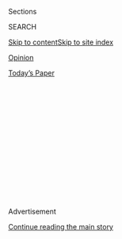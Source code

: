 <div id="app">

<div id="standalone-header">

<div class="interactive-masthead NYTAppHideMasthead css-qz70u6 e1suatyy0">

<div class="section css-ui9rw0 e1suatyy2">

<div class="css-eph4ug er09x8g0">

<div class="css-6n7j50">

</div>

<span class="css-1dv1kvn">Sections</span>

<div class="css-10488qs">

<span class="css-1dv1kvn">SEARCH</span>

</div>

[Skip to content](#site-content)[Skip to site
index](#site-index)

</div>

<div id="masthead-section-label" class="css-1wr3we4 eaxe0e00">

[Opinion](https://www.nytimes3xbfgragh.onion/section/opinion)

</div>

<div class="css-10698na e1huz5gh0">

</div>

</div>

<div id="masthead-bar-one" class="section hasLinks css-15hmgas e1csuq9d3">

<div class="css-uqyvli e1csuq9d0">

</div>

<div class="css-1uqjmks e1csuq9d1">

</div>

<div class="css-9e9ivx">

[](https://myaccount.nytimes3xbfgragh.onion/auth/login?response_type=cookie&client_id=vi)

</div>

<div class="css-1bvtpon e1csuq9d2">

[Today’s
Paper](https://www.nytimes3xbfgragh.onion/section/todayspaper)

</div>

</div>

</div>

<div class="css-1aor85t" style="opacity:0.000000001;z-index:-1;visibility:hidden">

<div class="css-1hqnpie">

<div class="css-epjblv">

<span class="css-17xtcya">[Opinion](/section/opinion)</span><span class="css-x15j1o">|</span><span class="css-fwqvlz">Democratic
Convention: Best and Worst Moments of Night
3</span>

</div>

<div class="css-k008qs">

<div class="css-1iwv8en">

<span class="css-18z7m18"></span>

<div>

</div>

</div>

<span class="css-1n6z4y">https://nyti.ms/3aGNVcT</span>

<div class="css-1705lsu">

<div class="css-4xjgmj">

<div class="css-4skfbu" data-role="toolbar" data-aria-label="Social Media Share buttons, Save button, and Comments Panel with current comment count" data-testid="share-tools">

  - 
  - 
  - 
  - 
    
    <div class="css-6n7j50">
    
    </div>

  - 
  - 

</div>

</div>

</div>

</div>

</div>

</div>

<div id="top-wrapper" class="css-1sy8kpn">

<div id="top-slug" class="css-l9onyx">

Advertisement

</div>

[Continue reading the main
story](#after-top)

<div class="ad top-wrapper" style="text-align:center;height:100%;display:block;min-height:250px">

<div id="top" class="place-ad" data-position="top" data-size-key="top">

</div>

</div>

<div id="after-top">

</div>

</div>

<div class="css-11kjks6" data-role="region" data-aria-label="comments panel" tabindex="-1">

<div class="css-1h21wu5">

<div class="css-akb3vb">

<div>

<div class="css-1yip8nf">

## [Comments](#commentsContainer)

[Democratic Convention: Best and Worst Moments of Night 3]()[Skip to
Comments]()

<div class="css-c32q7m">

The comments section is closed. To submit a letter to the editor for
publication, write to <letters@NYTimes.com>.

</div>

</div>

<div class="css-1bxnhxc">

</div>

<div class="css-1yip8nf">

</div>

</div>

</div>

</div>

</div>

</div>

<div id="site-content" data-role="main">

<div class="css-v5btjw etb61u70">

<div class="css-wfjqfi etb61u71">

[Opinion](/section/opinion)

</div>

</div>

# Democratic Convention: Best and Worst Moments of Night 3

<div class="css-1vegfwe interactive-byline-container">

By <span class="css-1baulvz last-byline" itemprop="name">The New York
Times Opinion</span>Aug. 20,
2020

</div>

<div id="interactive-standalone-sharetools" class="css-wkcogx">

<div>

<div class="interactive-sharetools css-9z2bwm" data-role="toolbar" data-aria-label="Social Media Share buttons, Save button, and Comments Panel with current comment count" data-testid="share-tools">

  - 
  - 
  - 
  - 
    
    <div class="css-6n7j50">
    
    </div>

  - *<span class="css-1dtr3u3">1096</span>*

</div>

</div>

</div>

<div id="democratic-convention-best-worst-night-3" class="section interactive-standard interactive-content interactive-size-scoop css-uc81c" data-id="100000007297539">

<div class="css-17ih8de interactive-body">

<div class="g-story g-freebird g-max-limit g-opinion" data-preview-slug="2019-03-10-vi-freebird">

<div id="overall" class="g-container leadviz">

</div>

<div id="static" class="g-asset g-graphic g-asset-width-full" style="">

<div id="g-static-box" class="ai2html">

<div id="g-static-335" class="g-artboard" style="max-width: 335px;max-height: 307px" data-aspect-ratio="1.092" data-min-width="0" data-max-width="599">

<div style="padding: 0 0 91.548% 0;">

</div>

![](data:image/gif;base64,R0lGODlhCgAKAIAAAB8fHwAAACH5BAEAAAAALAAAAAAKAAoAAAIIhI+py+0PYysAOw==)

<div id="g-ai0-1" class="g-annotations g-aiAbs g-aiPointText" style="top:4.325%;margin-top:-7.3px;left:49.9384%;margin-left:-94px;width:188px;">

Overall scores out of
10

</div>

<div id="g-ai0-2" class="g-ai2html-settings g-aiAbs g-aiPointText" style="top:14.2582%;margin-top:-5.7px;left:4.4045%;width:29px;">

4

</div>

<div id="g-ai0-3" class="g-ai2html-settings g-aiAbs g-aiPointText" style="top:14.2582%;margin-top:-5.7px;left:19.3298%;width:29px;">

6

</div>

<div id="g-ai0-4" class="g-ai2html-settings g-aiAbs g-aiPointText" style="top:14.2582%;margin-top:-5.7px;left:41.4194%;width:29px;">

7

</div>

<div id="g-ai0-5" class="g-ai2html-settings g-aiAbs g-aiPointText" style="top:14.2582%;margin-top:-5.7px;left:62.7239%;width:29px;">

8

</div>

<div id="g-ai0-6" class="g-ai2html-settings g-aiAbs g-aiPointText" style="top:14.2582%;margin-top:-5.7px;left:76.0646%;width:39px;">

8.5

</div>

<div id="g-ai0-7" class="g-ai2html-settings g-aiAbs g-aiPointText" style="top:14.2582%;margin-top:-5.7px;left:91.1108%;width:29px;">

9

</div>

</div>

<div id="g-static-600" class="g-artboard" style="width:600px; height:384px;" data-aspect-ratio="1.563" data-min-width="600">

<div style="">

</div>

![](data:image/gif;base64,R0lGODlhCgAKAIAAAB8fHwAAACH5BAEAAAAALAAAAAAKAAoAAAIIhI+py+0PYysAOw==)

<div id="g-ai1-1" class="g-annotations g-aiAbs g-aiPointText" style="top:5.4176%;margin-top:-9.8px;left:5.2448%;width:67px;">

Failure

</div>

<div id="g-ai1-2" class="g-annotations g-aiAbs g-aiPointText" style="top:5.4176%;margin-top:-9.8px;left:49.9861%;margin-left:-67.5px;width:135px;">

Overall
Rankings

</div>

<div id="g-ai1-3" class="g-annotations g-aiAbs g-aiPointText" style="top:5.4176%;margin-top:-9.8px;left:83.2448%;width:78px;">

Success

</div>

<div id="g-ai1-4" class="g-ai2html-settings g-aiAbs g-aiPointText" style="top:15.7406%;margin-top:-6.4px;left:5.6162%;margin-left:-25px;width:50px;">

4/10

</div>

<div id="g-ai1-5" class="g-ai2html-settings g-aiAbs g-aiPointText" style="top:15.7406%;margin-top:-6.4px;left:19.8372%;margin-left:-25px;width:50px;">

6/10

</div>

<div id="g-ai1-6" class="g-ai2html-settings g-aiAbs g-aiPointText" style="top:15.7406%;margin-top:-6.4px;left:42.0499%;margin-left:-25px;width:50px;">

7/10

</div>

<div id="g-ai1-7" class="g-ai2html-settings g-aiAbs g-aiPointText" style="top:15.7406%;margin-top:-6.4px;left:63.0814%;margin-left:-25px;width:50px;">

8/10

</div>

<div id="g-ai1-8" class="g-ai2html-settings g-aiAbs g-aiPointText" style="top:15.7406%;margin-top:-6.4px;left:78.6203%;margin-left:-30.5px;width:61px;">

8.5/10

</div>

<div id="g-ai1-9" class="g-ai2html-settings g-aiAbs g-aiPointText" style="top:15.7406%;margin-top:-6.4px;left:92.9673%;margin-left:-25px;width:50px;">

9/10

</div>

<div id="g-ai1-10" class="g-ai2html-settings g-aiAbs g-aiPointText" style="top:41.7309%;margin-top:-8.2px;left:78.365%;margin-left:-27px;width:54px;">

Cottle

</div>

<div id="g-ai1-11" class="g-ai2html-settings g-aiAbs g-aiPointText" style="top:41.7309%;margin-top:-8.2px;left:93.5106%;margin-left:-25px;width:50px;">

Price

</div>

<div id="g-ai1-12" class="g-ai2html-settings g-aiAbs g-aiPointText" style="top:41.9914%;margin-top:-8.2px;left:5.5093%;margin-left:-32.5px;width:65px;">

Bruenig

</div>

<div id="g-ai1-13" class="g-ai2html-settings g-aiAbs g-aiPointText" style="top:41.9914%;margin-top:-8.2px;left:19.7843%;margin-left:-37.5px;width:75px;">

McCarthy

</div>

<div id="g-ai1-14" class="g-ai2html-settings g-aiAbs g-aiPointText" style="top:41.9914%;margin-top:-8.2px;left:63.011%;margin-left:-17.5px;width:35px;">

Ali

</div>

<div id="g-ai1-15" class="g-ai2html-settings g-aiAbs g-aiPointText" style="top:41.9914%;margin-top:-8.2px;left:35.0104%;margin-left:-27px;width:54px;">

Bouie

</div>

<div id="g-ai1-16" class="g-ai2html-settings g-aiAbs g-aiPointText" style="top:41.9914%;margin-top:-8.2px;left:47.9493%;margin-left:-25.5px;width:51px;">

Bruni

</div>

<div id="g-ai1-17" class="g-ai2html-settings g-aiAbs g-aiPointText" style="top:65.9497%;margin-top:-8.2px;left:34.7903%;margin-left:-23.5px;width:47px;">

Mair

</div>

<div id="g-ai1-18" class="g-ai2html-settings g-aiAbs g-aiPointText" style="top:65.9497%;margin-top:-8.2px;left:48.0696%;margin-left:-26px;width:52px;">

Tobar

</div>

<div id="g-ai1-19" class="g-ai2html-settings g-aiAbs g-aiPointText" style="top:65.9497%;margin-top:-8.2px;left:63.0623%;margin-left:-35px;width:70px;">

Hemmer

</div>

<div id="g-ai1-20" class="g-ai2html-settings g-aiAbs g-aiPointText" style="top:65.9497%;margin-top:-8.2px;left:78.5722%;margin-left:-29.5px;width:59px;">

Swartz

</div>

<div id="g-ai1-21" class="g-ai2html-settings g-aiAbs g-aiPointText" style="top:66.2101%;margin-top:-8.2px;left:93.3737%;margin-left:-36px;width:72px;">

Goldberg

</div>

<div id="g-ai1-22" class="g-ai2html-settings g-aiAbs g-aiPointText" style="top:90.1684%;margin-top:-8.2px;left:93.5835%;margin-left:-32px;width:64px;">

Wehner

</div>

<div id="g-ai1-23" class="g-ai2html-settings g-aiAbs g-aiPointText" style="top:90.6893%;margin-top:-8.2px;left:34.809%;margin-left:-37px;width:74px;">

Wilkinson

</div>

</div>

</div>

</div>

Welcome to Opinion’s commentary for Night 3 of the Democratic National
Convention. In this special feature, Times Opinion writers rank the
evening on a scale of 1 to 10: 1 means the night was a disaster for
Democrats; 10 means it could lead to a big polling bump for
Biden-Harris. Here’s what our columnists and contributors thought of the
event, which highlighted Gabrielle Giffords, Elizabeth Warren, Barack
Obama and Kamala Harris.

See rankings from the second night of the Democratic National Convention
[here](https://www.nytimes3xbfgragh.onion/interactive/2020/08/19/opinion/democratic-convention-best-worst-night-2.html).

<div>

### Best moment

</div>

<div class="g-image">

![](https://static01.graylady3jvrrxbe.onion/images/2020/08/20/opinion/20scorecardgiffords/20scorecardgiffords-articleLarge.jpg)

<div class="g-caption">

Gabby Giffords, a gun control advocate and former congresswoman,
endorsed Joe Biden for president. <span class="g-credit">Democratic
National Convention, via Associated Press</span>

</div>

</div>

**Wajahat Ali**   Democrats revealed their values and policies through
the real stories of women: Gabby Giffords, a gun violence survivor,
playing “America (My Country, ’Tis of Thee)” on the French horn; and an
undocumented mother sitting with her daughters.

**Jamelle Bouie**   Elizabeth Warren’s call for universal child care.
Warren is one of the most skilled speakers in the Democratic Party, and
she used all of her powers in this short speech, weaving biography
together with policy (and partisan attack) in a compelling call for the
United States to treat caregiving like any other vital infrastructure.
It was very impressive. (The “Black Lives Matter” Easter egg in the
background was fun, too.)

**Elizabeth Bruenig**   **** It was ladies’ night at the Democratic
National Convention, with every vignette in the final act giving a nod
to the girls. Only Elizabeth Warren felt sharp and focused. It’s tough,
at times, to be a woman — but the fix isn’t some species of girlbossery,
it’s subsidized child care, universal health care and paid parental
leave.

**Frank Bruni**   The immediate buildup to Kamala Harris’s climactic
appearance with a montage of family members and other Americans whose
palpable elation over her selection as the Democratic vice presidential
nominee beautifully personalized her and communicated the excitement of
her history-making ascent.

**Michelle Cottle**   Duh. Obama. [Pull up the clip
now](https://www.youtube.com/watch?v=oaalF5y2P0k) and watch — or rewatch
— the whole thing.

**Michelle Goldberg**   Barack Obama is known for his Spock-like
steadiness, so it was bracing to see that he is, like so many of us,
afraid and heartsick for our democracy — he seemed to have tears in his
eyes. He spoke directly to the cynicism and hopelessness that Donald
Trump’s presidency has engendered, reminding us of the Black civil
rights activists who were failed by America but still insisted on
realizing its ideals. “If anyone had a right to believe that this
democracy did not work, and could not work, it was those Americans, our
ancestors,” he said. Trump tweeted angrily through it. I’m glad he was
watching.

**Nicole Hemmer**   Gabby Giffords has toiled for years to regain her
ability to speak after being shot. As she said in [her short, powerful
speech](https://www.nytimes3xbfgragh.onion/video/us/elections/100000007297620/gabrielle-giffords-speaks-dnc.html),
“I struggle to speak, but I have not lost my voice.” Thank god she
hasn’t — every word testified to what gun violence took from her and
what she’s taken back.

**Liz Mair**   The obvious answer is Obama’s speech, and it was truly
good. But the more heart-wrenching and human example of great
communication was the video featuring the little girl whose dad was a
Marine and whose mom was deported. Immigration is no longer being
treated as an abstract policy issue by the Democratic Party. Now it is
personal.

**Daniel McCarthy**   The first third of Elizabeth Warren’s speech,
which put working- and middle-class economics front and center. Jobs
have otherwise been peripheral, a footnote to climate change and green
energy. Warren’s themes could win Trump voters.

**Melanye Price**   Women ruled the night. All the best moments involved
them. Clearly the future of the Democratic Party is women, but
especially women of color.

**Mimi Swartz**   Former President Barack Obama. Breaking with the
tradition of circumspect former presidents, he seized the moment to tell
the harsh truth about his successor and to lay out the desperate stakes
we face. Remember leadership? For a few minutes, yes.

**Héctor Tobar**   The convention’s gatekeepers did something
uncharacteristically bold. They gave voice to 11 million people who
cannot vote and who have been vilified by Donald Trump — the
undocumented. They even allowed some of them to speak in Spanish: That
was a sweet sound to this son of Latin American immigrants.

**Peter Wehner**   Barack Obama’s speech was brilliant: elegant,
educational, passionate and persuasive. His words about his “brother”
Joe Biden were generous, and his case against Trump was withering. I
also appreciate his appeal to active citizenship. Obama’s speech was a
reminder of what a rare and remarkable political talent he is.

**Will Wilkinson**   “Now my mom is gone, and she’s been taken from us
for no reason at all.” [Eleven-year-old Estella’s
letter](https://www.youtube.com/watch?v=1EiPUIv7C8g) explaining to the
president the unspeakable cruelty of his administration’s deportation of
her mother made me furious with grief and hunger for
vengeance.

<div>

### Worst moment

</div>

<div class="g-image">

![](https://static01.graylady3jvrrxbe.onion/images/2020/08/20/opinion/20scorecard1/merlin_175922016_c5b09193-97b3-4efd-87bf-ee6556ec2448-articleLarge.jpg)

<div class="g-caption">

Hillary Clinton used part of her address to relitigate her 2016
presidential election loss. <span class="g-credit">Democratic National
Convention, via Associated Press</span>

</div>

</div>

**Wajahat Ali**   Where was the Muslim speaker? Trump’s anti-Muslim
bigotry and his Muslim ban are hallmarks of his campaign and presidency.
Trump just supported the anti-Muslim extremist Laura Loomer, who won her
Republican congressional primary. A missed opportunity.

**Jamelle Bouie**   I thought Kamala Harris’s acceptance address was
fine in content and delivery but what did not work was the setting.
Without a crowd to clap or cheer, speaking from that kind of formal
podium looks stilted and unnatural. I would have preferred something
more casual or at least more intimate.

**Elizabeth Bruenig**   Hillary Clinton appeared to beam in from heaven
to relitigate her 2016 loss. She’s still miffed that voters let her
down, and she still seems to think winning the Electoral College was
some kind of underhanded maneuver on Trump’s part, but whatever: If I’m
H.R.C., I’m prosecuting that grudge forever. You go, girl.

**Frank Bruni**   The immediate aftermath of Harris’s remarks, when she,
her husband and the Bidens beamed and waved at . . . what? A video grid
of voters’ faces? A dark void? That near-empty auditorium was a brutal
setting for a big speech. Better not even to approximate the usual
convention tableau.

**Michelle Cottle**   Hillary Clinton’s speech wasn’t bad exactly. It
was just meh, mostly because the delivery was oddly flat — as if maybe
she were reading it for the first time. Secretary Clinton is an icon who
means a lot to a lot of women. She shoulda, coulda brought more oomph to
the moment.

**Michelle Goldberg**   I have nothing negative to say about Night 3,
other than that it’s heartbreaking that Kamala Harris had to give her
history-making speech to an almost empty room when she should have been
bathed in cheers.

**Nicole Hemmer**   Michelle Lujan Grisham had the misfortune of
following a tear-streaked nearly 10 minutes on gun violence with some
boosterism for New Mexico’s environmental policy. Rather than making her
a recognizable national figure, [her
speech](https://www.youtube.com/watch?v=rztcI-DFFQA) ended up serving as
an emotional palate cleanser.

**Liz Mair**   Elizabeth Warren’s speech was policy-heavy and clunky. It
was pigeonholing, stereotyping and patronizing to women, a lefty twist
on Phyllis Schlafly’s views of womanhood.

**Daniel McCarthy**   Barack Obama is smooth, but when he says,
“Political opponents aren’t un-American just because they disagree
with you” only to criticize “those who enable him” — anyone who votes
for Donald Trump? — in the next breath, he proves why the unity he
symbolized in 2009 turned to national division and defeat for his party
in 2016.

**Melanye Price**   I think the worst moment was probably had by Donald
Trump. He had to watch his worst nightmare: a diverse America that
wasn’t used to scare the hell out of white people.

**Mimi Swartz**   I wasn’t sure we needed Billie Eilish, but if [her
performance](https://www.youtube.com/watch?v=sly78aDTjFo) gets
millennials to the polls, O.K.

**Héctor Tobar**   Hillary Clinton. More than any other speaker at this
convention, she needed an auditorium filled with cheering people. Absent
the love of her true believers, her charisma deficit became all the more
obvious.

**Peter Wehner**   It wasn’t what happened at the D.N.C. so much as what
it catalyzed. Seeing the effect Obama’s speech had on the current
president, who is so psychologically broken and emotionally unstable
that he was repeatedly rage tweeting in ALL CAPS. The contrast between
Obama’s refinement and Trump’s crudeness is almost painful.

**Will Wilkinson**   It’s nice that President Obama punked Vice
President Joe Biden with a surprise Presidential Medal of Freedom (with
distinction\!), but I could have done without five minutes of watching
the back of somebody’s head blocking Biden’s lachrymose aw-shucks
mug.

<div>

### What else mattered

</div>

<div class="g-image">

![](https://static01.graylady3jvrrxbe.onion/images/2020/08/20/opinion/20Scorecard-EstellaObama/20Scorecard-EstellaObama-articleLarge.jpg)

<div class="g-caption">

Speaking at different times during the evening, President Barack Obama
and 11-year-old Estella addressed President Trump’s policies.
<span class="g-credit">Democratic National Convention, via Associated
Press</span>

</div>

</div>

**Wajahat Ali**   This was very likely the first convention where the
call to vote was not just to rally the base but rather to ring the
alarm, warning all Americans about the threat Trump and Republicans pose
to our democracy. To remind us all of what’s at stake, Obama had to
stand in front of the Constitution and drag Trump.

**Jamelle Bouie**   Barack Obama’s speech, or should I say warning,
about the stakes of the election. He didn’t just call on Americans to
vote; he called on them to save their democracy from Trump. Obama cast
his successor as a destructive authoritarian figure. This was a very
different Obama from the one we’ve seen in the past, speaking in a tone
that one reserves for war and disaster — which is probably the most
appropriate tone to take in this moment.

**Elizabeth Bruenig**   Biden is running on a return to normal, and
judging by Republicans’ outlandish attacks on Harris as a far-left
fundamentalist (if only\!), they realize it’s his best bet, too. A
reclusive, grandfatherly presidency will probably lower national blood
pressure somewhat, but it’s hard not to mourn that that’s all we can
hope for.

**Frank Bruni**   It’s commonplace — a cliché — for leaders to talk
about their stubborn faith in America, about how great we truly are. But
to hear that from Hillary Clinton, in an upbeat voice, after what went
down in 2016? It was genuinely moving. It made you want to prove her
right.

**Michelle Cottle**   The overarching, oft-repeated message of the
evening was vote, vote, vote. It doesn’t matter how, when or why, just
do it. This cannot be hammered home enough. As President Obama pleaded,
“Do not let them take away your power.”

**Michelle Goldberg**   This was the night that the Democratic Party
spoke directly to every parent in America whose life has been wrecked by
public school shutdowns. Elizabeth Warren, like Jill Biden before her,
didn’t just speak from a classroom because she was a teacher but because
empty classrooms are some of the most devastating reminders of what this
president has cost us.

**Nicole Hemmer**   Conventions have featured moving speakers in the
past, but never has a modern convention been stacked with so many deeply
emotional moments. Credit the medium: You don’t get this kind of
intimacy on a convention stage.

**Liz Mair**   Gabby Giffords — it’s great to see how hard she has
fought to recover and how successful she has been. Probably a good
reminder to all of us who are whining our way through the coronavirus
pandemic and struggling to deal with things like distance learning and
going to the grocery store that there are much worse things. If Gabby
Giffords can come back from that and play the French horn, maybe all of
us complaining about the changes of this year really need to suck it up.

**Daniel McCarthy**   Billie Eilish’s performance was genuinely good and
a breath-catching break from politics — but her song’s last lines might
be a grim prophecy for Biden and the Democrats: “I’m in love, but not
with anybody here. I’ll see you in a couple years.”

**Melanye Price**   All the women who watched from home know how hard it
was to get women to this point in American politics.

**Mimi Swartz**   I have been waiting for more Latinx representation.
Better tonight than the first two, Eva Longoria notwithstanding. Estella
for president, 2045\!

**Héctor Tobar**   This was a night to stir up the base. Exit the
sympathetic Republicans, enter Nancy Pelosi, Elizabeth Warren, Barack
Obama and ordinary folk speaking to an array of progressive and women’s
issues.

**Peter Wehner**   When the D.N.C. ends, Democrats are going to have
quite a let down, realizing that they have to go to battle against Trump
with Biden rather than Obama. Their enthusiasm for Obama is deep and
visceral; their enthusiasm for Biden is much more manufactured and
obligatory.

**Will Wilkinson**   “No Drama” Obama isn’t prone to hyperbole, which
made his dark warning that “this administration has shown it will tear
our democracy down if that’s what it takes to win” all the more chilling
— and fortifying.

<div class="g-container detail">

*The Times is committed to publishing* [a diversity of
letters](https://www.nytimes3xbfgragh.onion/2019/01/31/opinion/letters/letters-to-editor-new-york-times-women.html)
*to the editor. We’d like to hear what you think about this or any of
our articles. Here are some*
[tips](https://help.nytimes3xbfgragh.onion/hc/en-us/articles/115014925288-How-to-submit-a-letter-to-the-editor).
And here’s our email: letters@NYTimes.com.

Follow The New York Times Opinion section on
[Facebook](https://www.facebookcorewwwi.onion/nytopinion)*,* [Twitter
(@NYTopinion)](http://twitter.com/NYTOpinion) *and*
[Instagram](https://www.instagram.com/nytopinion/)*.*

**About the authors**

Jamelle Bouie, Frank Bruni and Michelle Goldberg are Times columnists.

Wajahat Ali
([@WajahatAli](https://twitter.com/WajahatAli?ref_src=twsrc%5Egoogle%7Ctwcamp%5Eserp%7Ctwgr%5Eauthor))
is a playwright, lawyer and contributing opinion writer.

Elizabeth Bruenig ([@ebruenig](https://twitter.com/ebruenig)) is a Times
opinion writer.

Michelle Cottle ([@mcottle](https://twitter.com/mcottle)) is a member of
the Times editorial board.

Nicole Hemmer
([@pastpunditry](https://twitter.com/pastpunditry?ref_src=twsrc%5Egoogle%7Ctwcamp%5Eserp%7Ctwgr%5Eauthor))
is an associate research scholar at Columbia University and the author
of “Messengers of the Right: Conservative Media and the Transformation
of American Politics.”

Liz Mair ([@LizMair](https://twitter.com/LizMair)), a strategist for
campaigns by Scott Walker, Roy Blunt, Rand Paul, Carly Fiorina and Rick
Perry, is the founder and president of Mair Strategies.

Daniel McCarthy ([@ToryAnarchist](https://twitter.com/ToryAnarchist)) is
the editor of [Modern Age: A Conservative
Quarterly](https://home.isi.org/modern-age).

Melanye Price ([@ProfMTP](https://twitter.com/ProfMTP)), a professor of
political science at Prairie View A\&M University in Texas, is the
author, most recently, of “[The Race Whisperer: Barack Obama and the
Political Uses of
Race](https://nyupress.org/9781479819256/the-race-whisperer/).”

Mimi Swartz ([@mimiswartz](https://twitter.com/mimiswartz)), an
executive editor at Texas Monthly, is a contributing opinion writer.

Héctor Tobar
([@TobarWriter](https://twitter.com/TobarWriter?ref_src=twsrc%5Egoogle%7Ctwcamp%5Eserp%7Ctwgr%5Eauthor)),
an associate professor at the University of California, Irvine, is the
author of “Deep Down Dark: The Untold Stories of 33 Men Buried in a
Chilean Mine, and the Miracle That Set Them Free” and a contributing
opinion writer.

Peter Wehner
([@Peter\_Wehner](https://twitter.com/Peter_Wehner?ref_src=twsrc%5Egoogle%7Ctwcamp%5Eserp%7Ctwgr%5Eauthor)),
a senior fellow at the Ethics and Public Policy Center, served in the
previous three Republican administrations, is a contributing opinion
writer and the author of “[The Death of
Politics](https://www.harpercollins.com/9780062820792/the-death-of-politics/):
How to Heal Our Frayed Republic After Trump.”

Will Wilkinson ([@willwilkinson](https://twitter.com/willwilkinson)),
the vice president for research at the Niskanen Center, is a
contributing opinion writer.

</div>

</div>

</div>

</div>

</div>

<div id="standalone-footer">

<div>

<div>

<div id="interactive-footer-wrapper">

<div class="css-i29ckm">

<div class="css-1oeie6n">

Read 1096
Comments

</div>

<div class="interactive-sharetools css-9z2bwm" data-role="toolbar" data-aria-label="Social Media Share buttons, Save button, and Comments Panel with current comment count" data-testid="share-tools">

  - 
  - 
  - 
  - 
    
    <div class="css-6n7j50">
    
    </div>

</div>

</div>

<div>

</div>

<div id="bottom-wrapper" class="css-1ede5it">

<div id="bottom-slug" class="css-l9onyx">

Advertisement

</div>

[Continue reading the main
story](#after-bottom)

<div id="bottom" class="ad bottom-wrapper" style="text-align:center;height:100%;display:block;min-height:90px">

</div>

<div id="after-bottom">

</div>

</div>

## Site Index

<div>

</div>

## Site Information Navigation

  - [© <span>2020</span> <span>The New York Times
    Company</span>](https://help.nytimes3xbfgragh.onion/hc/en-us/articles/115014792127-Copyright-notice)

<!-- end list -->

  - [NYTCo](https://www.nytco.com/)
  - [Contact
    Us](https://help.nytimes3xbfgragh.onion/hc/en-us/articles/115015385887-Contact-Us)
  - [Work with us](https://www.nytco.com/careers/)
  - [Advertise](https://nytmediakit.com/)
  - [T Brand Studio](http://www.tbrandstudio.com/)
  - [Your Ad
    Choices](https://www.nytimes3xbfgragh.onion/privacy/cookie-policy#how-do-i-manage-trackers)
  - [Privacy](https://www.nytimes3xbfgragh.onion/privacy)
  - [Terms of
    Service](https://help.nytimes3xbfgragh.onion/hc/en-us/articles/115014893428-Terms-of-service)
  - [Terms of
    Sale](https://help.nytimes3xbfgragh.onion/hc/en-us/articles/115014893968-Terms-of-sale)
  - [Site
    Map](https://spiderbites.nytimes3xbfgragh.onion)
  - [Help](https://help.nytimes3xbfgragh.onion/hc/en-us)
  - [Subscriptions](https://www.nytimes3xbfgragh.onion/subscription?campaignId=37WXW)

</div>

</div>

</div>

</div>

</div>
